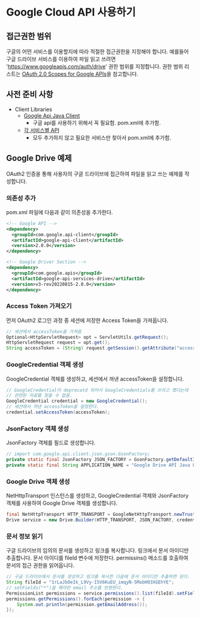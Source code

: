 # Google Cloud API 사용하기 

## 접근권한 범위
구글의 어떤 서비스를 이용할지에 따라 적절한 접근권한을 지정해야 합니다.  예를들어 구글 드라이브 서비스를 이용하여 파일 읽고 쓰려면 'https://www.googleapis.com/auth/drive' 권한 범위를 지정합니다. 권한 범위 리스트는 [OAuth 2.0 Scopes for Google APIs](https://developers.google.com/identity/protocols/oauth2/scopes)을 참고합니다. 

## 사전 준비 사항
* Client Libraries
  * [Google Api Java Client](https://github.com/googleapis/google-api-java-client)    
    * 구글 api를 사용하기 위해서 꼭 필요함. pom.xml에 추가함.
  * [각 서비스별 API](https://github.com/googleapis/google-api-java-client-services#supported-google-apis)
    * 모두 추가하지 않고 필요한 서비스만 찾아서 pom.xml에 추가함.

## Google Drive 예제

OAuth2 인증을 통해 사용자의 구글 드라이브에 접근하여 파일을 읽고 쓰는 예제를 작성합니다. 

### 의존성 추가
pom.xml 파일에 다음과 같이 의존성을 추가한다.
```xml
<!-- Google API -->
<dependency>
  <groupId>com.google.api-client</groupId>
  <artifactId>google-api-client</artifactId>
  <version>2.0.0</version>
</dependency>

<!-- Google Driver Section -->
<dependency>
  <groupId>com.google.apis</groupId>
  <artifactId>google-api-services-drive</artifactId>
  <version>v3-rev20220815-2.0.0</version>
</dependency>
```



### Access Token 가져오기   

먼저 OAuth2 로그인 과정 중 세션에 저장한 Access Token을 가져옵니다. 

```java
// 세션에서 accessToken을 가져옴
Optional<HttpServletRequest> opt = ServletUtils.getRequest();
HttpServletRequest request = opt.get();
String accessToken = (String) request.getSession().getAttribute("accessToken");
```

### GoogleCredential 객체 생성
GoogleCredential 객체를 생성하고, 세션에서 꺼낸 accessToken을 설정합니다. 

```java
// GoogleCredential이 deprecatd 되어서 GoogleCredentials를 쓰라고 했다는데
// 관련된 자료를 찾을 수 없음. 
GoogleCredential credential = new GoogleCredential();
// 세션에서 꺼낸 accessToken을 설정한다.
credential.setAccessToken(accessToken);
```


### JsonFactory 객체 생성
JsonFactory 객체를 필드로 생성합니다.  

```java
// import com.google.api.client.json.gson.GsonFactory;
private static final JsonFactory JSON_FACTORY = GsonFactory.getDefaultInstance();
private static final String APPLICATION_NAME = "Google Drive API Java Quickstart";
```    



### Google Drive 객체 생성
NetHttpTransport 인스턴스를 생성하고, GoogleCredential 객체와 JsonFactory 객체를 사용하여 Google Drive 객체를 생성합니다. 

```java
final NetHttpTransport HTTP_TRANSPORT = GoogleNetHttpTransport.newTrustedTransport();
Drive service = new Drive.Builder(HTTP_TRANSPORT, JSON_FACTORY, credential).setApplicationName(APPLICATION_NAME).build();
```

### 문서 정보 읽기
구글 드라이브의 임의의 문서를 생성하고 링크를 복사합니다.  링크에서 문서 아이디만 추출합니다.  문서 아이디를 fileId 변수에 저장한다.  permissins() 메소드를 호출하여 문서의 접근 권한을 읽어옵니다. 
```java
// 구글 드라이브에서 문서를 생성하고 링크를 복사한 다음에 문서 아이디만 추출하면 된다.
String fileId = "1rLaJbOeIk_L9Vy-I5V6KuEU_imqyN-5MobH03XGEhYE"; 
// setFields("*")을 해야만 email 주소를 반환한다. 
PermissionList permissions = service.permissions().list(fileId).setFields("*").execute();
permissions.getPermissions().forEach(permission -> {
    System.out.println(permission.getEmailAddress());
});
```        
